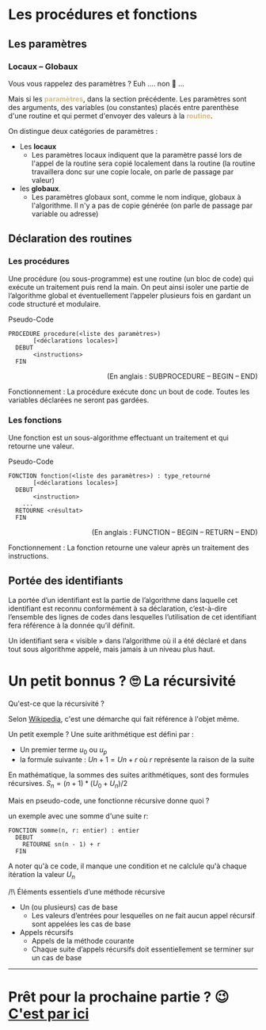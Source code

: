 # Les procédures et fonctions

## Les paramètres

### Locaux – Globaux

Vous vous rappelez des paramètres ? Euh .... non 🤔 ...

Mais si les **<span style="color:#D7BA7D">paramètres</span>**, dans la section précédente. Les paramètres sont des arguments, des variables (ou constantes) placés entre parenthèse d'une routine et qui permet d'envoyer des valeurs à la **<span style="color:#D7BA7D">routine</span>**.

On distingue deux catégories de paramètres :

- Les **locaux**
  - Les paramètres locaux indiquent que la paramètre passé lors de l'appel de la routine sera copié localement dans la routine (la routine travaillera donc sur une copie locale, on parle de passage par valeur)
- les **globaux**.
  - Les paramètres globaux sont, comme le nom indique, globaux à l'algorithme. Il n'y a pas de copie générée (on parle de passage par variable ou adresse)

## Déclaration des routines

### Les procédures

Une procédure (ou sous-programme) est une routine (un bloc de code) qui exécute un traitement puis rend la main. On peut ainsi isoler une partie de l’algorithme global et éventuellement l’appeler plusieurs fois en gardant un code structuré et modulaire.

Pseudo-Code

```
PROCEDURE procedure(<liste des paramètres>)
       [<déclarations locales>]
  DEBUT
       <instructions>
  FIN
```

<p align="right">(En anglais : SUBPROCEDURE – BEGIN – END)</p>

Fonctionnement : La procédure exécute donc un bout de code. Toutes les variables déclarées ne seront pas gardées.

### Les fonctions

Une fonction est un sous-algorithme effectuant un traitement et qui retourne une valeur.

Pseudo-Code

```
FONCTION fonction(<liste des paramètres>) : type_retourné
       [<déclarations locales>]
  DEBUT
       <instruction>
	...
  RETOURNE <résultat>
  FIN
```

<p align="right">(En anglais : FUNCTION – BEGIN – RETURN – END)</p>

Fonctionnement : La fonction retourne une valeur après un traitement des instructions.

## Portée des identifiants

La portée d’un identifiant est la partie de l’algorithme dans laquelle cet identifiant est reconnu conformément à sa déclaration, c’est-à-dire l’ensemble des lignes de codes dans lesquelles l’utilisation de cet identifiant fera référence à la donnée qu’il définit.

Un identifiant sera « visible » dans l’algorithme où il a été déclaré et dans tout sous algorithme appelé, mais jamais à un niveau plus haut.


# Un petit bonnus ? 🙄  La récursivité

Qu'est-ce que la récursivité ?

Selon [Wikipedia](https://www.wikiwand.com/fr/R%C3%A9cursivit%C3%A9), c'est une démarche qui fait référence à l'objet même.

Un petit exemple ? 
Une suite arithmétique est défini par :
- Un premier terme $u_0$ ou $u_p$
- la formule suivante : $Un + 1 = Un + r$ où $r$ représente la raison de la suite

En mathématique, la sommes des suites arithmétiques, sont des formules récursives.
$S_n = (n + 1) * (U_0 + U_n) / 2$


Mais en pseudo-code, une fonctionne récursive donne quoi ? 

un exemple avec une somme d'une suite r:
```
FONCTION somme(n, r: entier) : entier
  DEBUT
    RETOURNE sn(n - 1) + r
  FIN
```
A noter qu'à ce code, il manque une condition et ne calclule qu'à chaque itération la valeur $U_n$

/!\ Éléments essentiels d’une méthode récursive
- Un (ou plusieurs) cas de base
  - Les valeurs d’entrées pour lesquelles on ne fait aucun appel récursif sont appelées les cas de base
- Appels récursifs
    - Appels de la méthode courante
    - Chaque suite d’appels récursifs doit essentiellement se terminer sur un cas de base

---

# Prêt pour la prochaine partie ? 😉 [C'est par ici](./Tri.md)